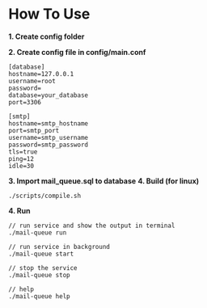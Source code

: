 # How To Use
**1. Create config folder**

**2. Create config file in config/main.conf**
```
[database]
hostname=127.0.0.1
username=root
password=
database=your_database
port=3306

[smtp]
hostname=smtp_hostname
port=smtp_port
username=smtp_username
password=smtp_password
tls=true
ping=12
idle=30
```

**3. Import mail_queue.sql to database**
**4. Build (for linux)**
```
./scripts/compile.sh
```

**4. Run**
```
// run service and show the output in terminal
./mail-queue run

// run service in background
./mail-queue start

// stop the service
./mail-queue stop

// help
./mail-queue help
```